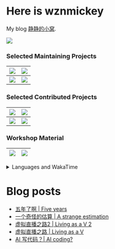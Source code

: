 # Here is wznmickey

My blog [静静的小窝](https://wznmickey.com).

<a href="https://github.com/anuraghazra/github-readme-stats">
  <img align="center" src="https://github-readme-stats-wznmickey.vercel.app/api?username=wznmickey&count_private=true&include_all_commits=true" />
</a>

### Selected Maintaining Projects
|<a href="https://github.com/wznmickey/canvas_syncer"><img align="center" src="https://github-readme-stats.vercel.app/api/pin/?username=wznmickey&repo=canvas_syncer" /></a>|<a href="https://github.com/wznmickey/JI_Lab_Report_typst_template"><img align="center" src="https://github-readme-stats.vercel.app/api/pin/?username=wznmickey&repo=JI_Lab_Report_typst_template" /></a>|
| -- | -- |
|<a href="https://github.com/wznmickey/elm-for"><img align="center" src="https://github-readme-stats.vercel.app/api/pin/?username=wznmickey&repo=elm-for" /></a>|<a href="https://github.com/wznmickey/GetCanvasCourseCode"><img align="center" src="https://github-readme-stats.vercel.app/api/pin/?username=wznmickey&repo=GetCanvasCourseCode" /></a>|


### Selected Contributed Projects
|<a href="https://github.com/BoYanZh/Canvas-Syncer"> <img align="center" src="https://github-readme-stats.vercel.app/api/pin/?username=BoYanZh&repo=Canvas-Syncer" /></a>|<a href="https://github.com/typst/typst"><img align="center" src="https://github-readme-stats.vercel.app/api/pin/?username=typst&repo=typst" /></a>|
| -- | -- |
|<a href="https://github.com/BoYanZh/Joint-Teapot">  <img align="center" src="https://github-readme-stats.vercel.app/api/pin/?username=BoYanZh&repo=Joint-Teapot" /></a>|<a href="https://github.com/touying-typ/touying"><img align="center" src="https://github-readme-stats.vercel.app/api/pin/?username=touying-typ&repo=touying" /></a>|

### Workshop Material
|<a href="https://github.com/wznmickey/linuxParty"> <img align="center" src="https://github-readme-stats.vercel.app/api/pin/?username=wznmickey&repo=linuxParty" /></a>|<a href="https://github.com/wznmickey/typst_workshop"><img align="center" src="https://github-readme-stats.vercel.app/api/pin/?username=wznmickey&repo=typst_workshop" /></a>|
| -- | -- |

<details>
<summary>Languages and WakaTime</summary>

[![Languages used](https://github-readme-stats-wznmickey.vercel.app/api/top-langs/?username=wznmickey&card_width=500&count_private=true&langs_count=20&)](https://github.com/anuraghazra/github-readme-stats)

WakaTime is collected since 2022/08/31. I worked mainly on C and C++ before so the time listed for C and C++ is shorter than real time.

[![wznmickey's WakaTime stats](https://github-readme-stats-wznmickey.vercel.app/api/wakatime?username=wznmickey&langs_count=20)](https://github.com/anuraghazra/github-readme-stats)

</details>

# Blog posts
<!-- BLOG-POST-LIST:START -->
- [五年了啊 | Five years](https://wznmickey.com/2025/Five_years/)
- [一个奇怪的估算 | A strange estimation](https://wznmickey.com/2025/A-strange-estimation/)
- [虚拟直播之路2 | Living as a V 2](https://wznmickey.com/2024/Living_as_a_V_2/)
- [虚拟直播之路 | Living as a V](https://wznmickey.com/2024/Living_as_a_V/)
- [AI 写代码？| AI coding?](https://wznmickey.com/2023/AIcoding/)
<!-- BLOG-POST-LIST:END -->
